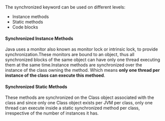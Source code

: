 The synchronized keyword can be used on different levels:
- Instance methods
- Static methods
- Code blocks


#### Synchronized Instance Methods
Java uses a monitor also known as monitor lock or intrinsic lock, to provide synchronization.These monitors are bound to an object, thus all synchronized blocks of the same object can have only one thread executing them at the same time.Instance methods are synchronized over the instance of the class owning the method. Which means **only one thread per instance of the class can execute this methoed**.

#### Synchronized Static Methods
These methods are synchronized on the Class object associated with the class and since only one Class object exists per JVM per class, only one thread can execute inside a static synchronized method per class, irrespective of the number of instances it has.
